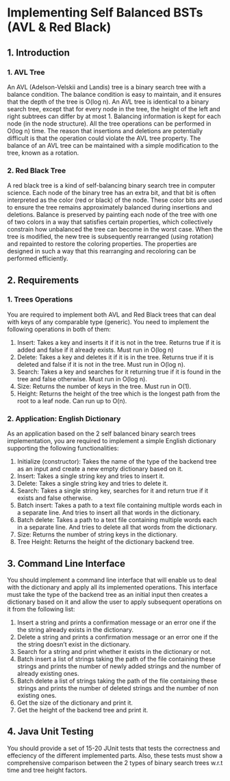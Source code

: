 # Implementing Self Balanced BSTs (AVL & Red Black)

## 1. Introduction
### 1. AVL Tree

An AVL (Adelson-Velskii and Landis) tree is a binary search tree with a balance condition. The balance condition is easy to maintain, and it ensures that the depth of the tree is O(log n). An AVL tree is identical to a binary search tree, except that for every node in the tree, the height of the left and right subtrees can differ by at most 1. Balancing information is kept for each node (in the node structure). All the tree operations can be performed in O(log n) time. The reason that insertions and deletions are potentially difficult is that the operation could violate the AVL tree property. The balance of an AVL tree can be maintained with a simple modification to the tree, known as a rotation.

### 2. Red Black Tree

A red black tree is a kind of self-balancing binary search tree in computer science. Each node of the binary tree has an extra bit, and that bit is often interpreted as the color (red or black) of the node. These color bits are used to ensure the tree remains approximately balanced during insertions and deletions. Balance is preserved by painting each node of the tree with one of two colors in a way that satisfies certain properties, which collectively constrain how unbalanced the tree can become in the worst case. When the tree is modified, the new tree is subsequently rearranged (using rotation) and repainted to restore the coloring properties. The properties are designed in such a way that this rearranging and recoloring can be performed efficiently.

## 2. Requirements
### 1. Trees Operations

You are required to implement both AVL and Red Black trees that can deal with keys of any comparable type (generic). You need to implement the following operations in both of them:

1. Insert: Takes a key and inserts it if it is not in the tree. Returns true if it is added and false if it already exists. Must run in O(log n)
2. Delete: Takes a key and deletes it if it is in the tree. Returns true if it is deleted and false if it is not in the tree. Must run in O(log n).
3. Search: Takes a key and searches for it returning true if it is found in the tree and false otherwise. Must run in O(log n).
4. Size: Returns the number of keys in the tree. Must run in O(1).
5. Height: Returns the height of the tree which is the longest path from the root to a leaf node. Can run up to O(n).

### 2. Application: English Dictionary

As an application based on the 2 self balanced binary search trees implementation, you are required to implement a simple English dictionary supporting the following functionalities:

1. Initialize (constructor): Takes the name of the type of the backend tree as an input and create a new empty dictionary based on it.
2. Insert: Takes a single string key and tries to insert it.
3. Delete: Takes a single string key and tries to delete it.
4. Search: Takes a single string key, searches for it and return true if it exists and false otherwise.
5. Batch insert: Takes a path to a text file containing multiple words each in a separate line. And tries to insert all that words in the dictionary.
6. Batch delete: Takes a path to a text file containing multiple words each in a separate line. And tries to delete all that words from the dictionary.
7. Size: Returns the number of string keys in the dictionary.
8. Tree Height: Returns the height of the dictionary backend tree.


## 3. Command Line Interface

You should implement a command line interface that will enable us to deal with the dictionary and apply all its implemented operations. This interface must take the type of the backend tree as an initial input then creates a dictionary based on it and allow the user to apply subsequent operations on it from the following list:

1. Insert a string and prints a confirmation message or an error one if the the string already exists in the dictionary.
2. Delete a string and prints a confirmation message or an error one if the the string doesn’t exist in the dictionary.
3. Search for a string and print whether it exists in the dictionary or not.
4. Batch insert a list of strings taking the path of the file containing these strings and prints the number of newly added strings and the number of already existing ones.
5. Batch delete a list of strings taking the path of the file containing these strings and prints the number of deleted strings and the number of non existing ones.
6. Get the size of the dictionary and print it.
7. Get the height of the backend tree and print it.


## 4. Java Unit Testing

You should provide a set of 15-20 JUnit tests that tests the correctness and effeciency of the different implemented parts. Also, these tests must show a comprehensive comparison between the 2 types of binary search trees w.r.t time and tree height factors.
